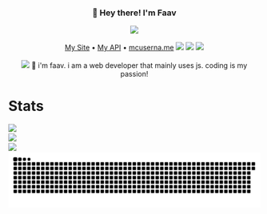 <h3 align="center">👋 Hey there! I'm Faav</h3>
<p align="center">
<img src="https://user-images.githubusercontent.com/52789876/117721319-b8a1c480-b1ad-11eb-9117-d523028f4ea2.png" />
  </p>
<p align="center">
  <a href="https://gj.neocities.org">My Site</a> •
  <a href="https://faav.gapple.pw">My API</a> •
  <a href="https://mcuserna.me">mcuserna.me</a>
  <img src="https://gpvc.arturio.dev/withdrew" />
  <img src="https://img.shields.io/twitter/follow/wraparounds.svg?style=social" />
  <img src="https://img.shields.io/github/followers/bribes.svg?style=social&label=Follow&maxAge=2592000" /><br><br>
  <img width=400 src="https://lanyard-profile-readme.vercel.app/api/394250946898690049" />
  👋 i'm faav. i am a web developer that mainly uses js. coding is my passion!
</p>
  <h1>Stats</h1>
  <img width=500 src="https://github-readme-stats.vercel.app/api?username=bribes&show_icons=true&locale=en&theme=gotham" /><br>
  <img width=500 src="https://github-readme-streak-stats.herokuapp.com/?user=bribes&theme=gotham" /><br>
  <img width=500 src="https://github-readme-stats.vercel.app/api/top-langs?username=bribes&layout=compact&theme=gotham" />
  <a href="https://www.youtube.com/watch?v=dQw4w9WgXcQ" target="_blank"><img src="https://raw.githubusercontent.com/bribes/bribes/output/github-contribution-grid-snake.svg" alt="snake"></a>
